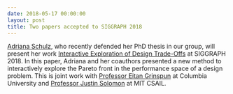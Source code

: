 ```yaml
---
date: 2018-05-17 00:00:00
layout: post
title: Two papers accepted to SIGGRAPH 2018
---
```


[Adriana Schulz](https://people.csail.mit.edu/aschulz/), who recently defended her PhD thesis in our group, will present her work [Interactive Exploration of Design Trade-Offs](interactive-exploration-design-trade-offs.html) at SIGGRAPH 2018. In this paper, Adriana and her coauthors presented a new method to interactively explore the Pareto front in the performance space of a design problem. This is joint work with [Professor Eitan Grinspun](http://www.cs.columbia.edu/~eitan/) at Columbia University and [Professor Justin Solomon](http://people.csail.mit.edu/jsolomon/) at MIT CSAIL.